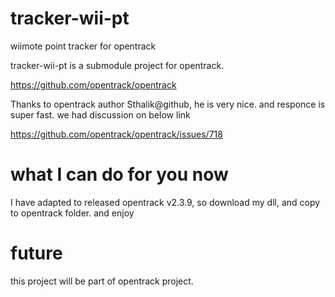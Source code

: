 # tracker-wii-pt
wiimote point tracker for opentrack

tracker-wii-pt is a submodule project for opentrack.

https://github.com/opentrack/opentrack

Thanks to opentrack author Sthalik@github, he is very nice. and responce is super fast. we had discussion on below link

https://github.com/opentrack/opentrack/issues/718

# what I can do for you now
I have adapted to released opentrack v2.3.9, so download my dll, and copy to opentrack folder. and enjoy

# future
this project will be part of opentrack project.
